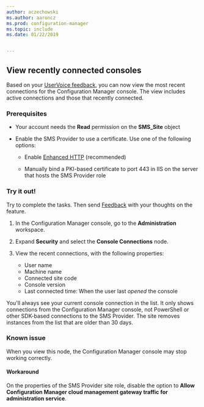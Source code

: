 ```yaml
---
author: aczechowski
ms.author: aaroncz
ms.prod: configuration-manager
ms.topic: include
ms.date: 01/22/2019


---
```


## <a name="bkmk_console"></a> View recently connected consoles 
<!--3699367-->

Based on your [UserVoice feedback](https://configurationmanager.uservoice.com/forums/300492-ideas/suggestions/12508299-active-admin-consoles), you can now view the most recent connections for the Configuration Manager console. The view includes active connections and those that recently connected. 


### Prerequisites

- Your account needs the **Read** permission on the **SMS_Site** object  

- Enable the SMS Provider to use a certificate.<!--SCCMDocs-pr issue 3135--> Use one of the following options:  

    - Enable [Enhanced HTTP](../../../../plan-design/hierarchy/enhanced-http.md) (recommended)  

    - Manually bind a PKI-based certificate to port 443 in IIS on the server that hosts the SMS Provider role  


### Try it out!

Try to complete the tasks. Then send [Feedback](../../../../understand/product-feedback.md) with your thoughts on the feature.

1. In the Configuration Manager console, go to the **Administration** workspace.  

2. Expand **Security** and select the **Console Connections** node.  

3. View the recent connections, with the following properties:  

    - User name
    - Machine name
    - Connected site code
    - Console version
    - Last connected time: When the user last *opened* the console

You'll always see your current console connection in the list. It only shows connections from the Configuration Manager console, not PowerShell or other SDK-based connections to the SMS Provider. The site removes instances from the list that are older than 30 days.


### Known issue

When you view this node, the Configuration Manager console may stop working correctly. 

#### Workaround
On the properties of the SMS Provider site role, disable the option to **Allow Configuration Manager cloud management gateway traffic for administration service**.

